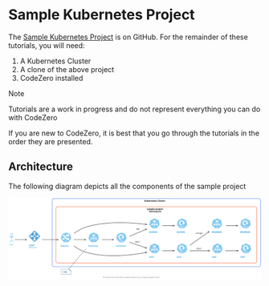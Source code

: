 # Sample Kubernetes Project

The [Sample Kubernetes Project](https://github.com/c6o/sample-project) is on GitHub. For the remainder of these tutorials, you will need:

1. A Kubernetes Cluster
1. A clone of the above project
1. CodeZero installed

> [!Note]
> Tutorials are a work in progress and do not represent everything you can do with CodeZero

If you are new to CodeZero, it is best that you go through the tutorials in the order they are presented.

## Architecture

The following diagram depicts all the components of the sample project

![Simple Architecture](../_media/sample-architecture.svg)